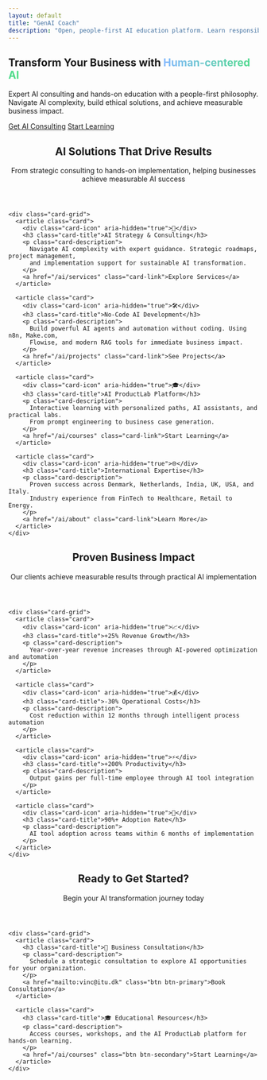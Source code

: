 ```yaml
---
layout: default
title: "GenAI Coach"
description: "Open, people-first AI education platform. Learn responsibly, build ethically, and shape the future of artificial intelligence."
---
```


<!-- Hero Section -->
<section class="hero" role="banner">
  <div class="container">
    <div class="hero-content">
      <h1>
        Transform Your Business with <span style="background: linear-gradient(90deg, #84B8FF, #4ADE80); -webkit-background-clip: text; background-clip: text; color: transparent;">Human-centered AI</span>
      </h1>
      <p class="hero-lead">
        Expert AI consulting and hands-on education with a people-first philosophy. 
        Navigate AI complexity, build ethical solutions, and achieve measurable business impact.
      </p>
      <div class="hero-actions">
        <a href="/ai/services" class="btn btn-primary" aria-label="Explore AI consulting and transformation services">Get AI Consulting</a>
        <a href="/ai/courses" class="btn btn-secondary" aria-label="Start your AI learning journey with our courses">Start Learning</a>
      </div>
    </div>
  </div>
</section>

<!-- Key Areas Section -->
<section class="section" role="main">
  <div class="container">
    <header class="section-header">
      <h2 class="section-title">AI Solutions That Drive Results</h2>
      <p class="section-subtitle">
        From strategic consulting to hands-on implementation, helping businesses achieve measurable AI success
      </p>
    </header>
    
    <div class="card-grid">
      <article class="card">
        <div class="card-icon" aria-hidden="true">🎯</div>
        <h3 class="card-title">AI Strategy & Consulting</h3>
        <p class="card-description">
          Navigate AI complexity with expert guidance. Strategic roadmaps, project management, 
          and implementation support for sustainable AI transformation.
        </p>
        <a href="/ai/services" class="card-link">Explore Services</a>
      </article>
      
      <article class="card">
        <div class="card-icon" aria-hidden="true">🛠️</div>
        <h3 class="card-title">No-Code AI Development</h3>
        <p class="card-description">
          Build powerful AI agents and automation without coding. Using n8n, Make.com, 
          Flowise, and modern RAG tools for immediate business impact.
        </p>
        <a href="/ai/projects" class="card-link">See Projects</a>
      </article>
      
      <article class="card">
        <div class="card-icon" aria-hidden="true">🎓</div>
        <h3 class="card-title">AI ProductLab Platform</h3>
        <p class="card-description">
          Interactive learning with personalized paths, AI assistants, and practical labs. 
          From prompt engineering to business case generation.
        </p>
        <a href="/ai/courses" class="card-link">Start Learning</a>
      </article>
      
      <article class="card">
        <div class="card-icon" aria-hidden="true">🌐</div>
        <h3 class="card-title">International Expertise</h3>
        <p class="card-description">
          Proven success across Denmark, Netherlands, India, UK, USA, and Italy. 
          Industry experience from FinTech to Healthcare, Retail to Energy.
        </p>
        <a href="/ai/about" class="card-link">Learn More</a>
      </article>
    </div>
  </div>
</section>

<!-- Business Impact Section -->
<section class="section">
  <div class="container">
    <header class="section-header">
      <h2 class="section-title">Proven Business Impact</h2>
      <p class="section-subtitle">
        Our clients achieve measurable results through practical AI implementation
      </p>
    </header>
    
    <div class="card-grid">
      <article class="card">
        <div class="card-icon" aria-hidden="true">📈</div>
        <h3 class="card-title">+25% Revenue Growth</h3>
        <p class="card-description">
          Year-over-year revenue increases through AI-powered optimization and automation
        </p>
      </article>
      
      <article class="card">
        <div class="card-icon" aria-hidden="true">💰</div>
        <h3 class="card-title">-30% Operational Costs</h3>
        <p class="card-description">
          Cost reduction within 12 months through intelligent process automation
        </p>
      </article>
      
      <article class="card">
        <div class="card-icon" aria-hidden="true">⚡</div>
        <h3 class="card-title">+200% Productivity</h3>
        <p class="card-description">
          Output gains per full-time employee through AI tool integration
        </p>
      </article>
      
      <article class="card">
        <div class="card-icon" aria-hidden="true">🎯</div>
        <h3 class="card-title">90%+ Adoption Rate</h3>
        <p class="card-description">
          AI tool adoption across teams within 6 months of implementation
        </p>
      </article>
    </div>
  </div>
</section>

<!-- Quick Start Section -->
<section class="section">
  <div class="container-narrow">
    <header class="section-header">
      <h2 class="section-title">Ready to Get Started?</h2>
      <p class="section-subtitle">
        Begin your AI transformation journey today
      </p>
    </header>
    
    <div class="card-grid">
      <article class="card">
        <h3 class="card-title">🚀 Business Consultation</h3>
        <p class="card-description">
          Schedule a strategic consultation to explore AI opportunities for your organization.
        </p>
        <a href="mailto:vinc@itu.dk" class="btn btn-primary">Book Consultation</a>
      </article>
      
      <article class="card">
        <h3 class="card-title">🎓 Educational Resources</h3>
        <p class="card-description">
          Access courses, workshops, and the AI ProductLab platform for hands-on learning.
        </p>
        <a href="/ai/courses" class="btn btn-secondary">Start Learning</a>
      </article>
    </div>
  </div>
</section>
